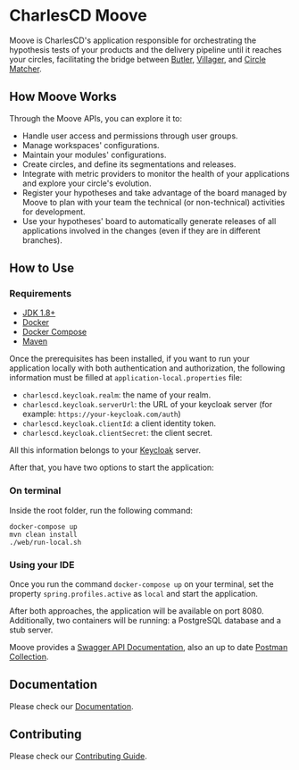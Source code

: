 # CharlesCD Moove

Moove is CharlesCD's application responsible for orchestrating the hypothesis tests of your products and the delivery pipeline until it reaches your circles, facilitating the bridge between [Butler], [Villager], and [Circle Matcher]. 
 
## How Moove Works

Through the Moove APIs, you can explore it to:
- Handle user access and permissions through user groups.
- Manage workspaces' configurations.
- Maintain your modules' configurations.
- Create circles, and define its segmentations and releases.
- Integrate with metric providers to monitor the health of your applications and explore your circle's evolution.
- Register your hypotheses and take advantage of the board managed by Moove to plan with your team the technical (or non-technical) activities for development.
- Use your hypotheses' board to automatically generate releases of all applications involved in the changes (even if they are in different branches).
 
## How to Use

### Requirements
 - [JDK 1.8+]
 - [Docker]
 - [Docker Compose]
 - [Maven]
 
Once the prerequisites has been installed, if you want to run your application locally with both authentication and authorization, the following information must be filled at `application-local.properties` file:
- `charlescd.keycloak.realm`: the name of your realm.
- `charlescd.keycloak.serverUrl`: the URL of your keycloak server (for example: `https://your-keycloak.com/auth`)
- `charlescd.keycloak.clientId`: a client identity token.
- `charlescd.keycloak.clientSecret`: the client secret.

All this information belongs to your [Keycloak] server.
                                     
After that, you have two options to start the application:

### On terminal

Inside the root folder, run the following command:

```
docker-compose up
mvn clean install
./web/run-local.sh
```

### Using your IDE
Once you run the command `docker-compose up` on your terminal, set the property `spring.profiles.active` as `local` and start the application.

After both approaches, the application will be available on port 8080. Additionally, two containers will be running: a PostgreSQL database and a stub server.
 
Moove provides a [Swagger API Documentation], also an up to date [Postman Collection].

## Documentation

Please check our [Documentation].

## Contributing

Please check our [Contributing Guide].

[JDK 1.8+]: https://www.oracle.com/java/technologies/javase-jdk8-downloads.html
[Docker]: https://docs.docker.com/get-docker/
[Docker Compose]: https://docs.docker.com/compose/install/
[Maven]: https://maven.apache.org/install.html
[Keycloak]: https://www.keycloak.org/docs/6.0/server_admin/
[Swagger API Documentation]: http://localhost:8080/swagger-ui.html
[Postman Collection]: data/postman/Charles%20Collection.postman_collection.json
[Butler]: https://github.com/ZupIT/charlescd/tree/master/butler
[Villager]: https://github.com/ZupIT/charlescd/tree/master/villager
[Circle Matcher]: https://github.com/ZupIT/charlescd/tree/master/circle-matcher
[Contributing Guide]: https://github.com/ZupIT/charlescd/blob/master/CONTRIBUTING.md
[Documentation]: https://docs.charlescd.io/

